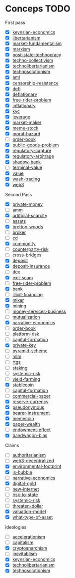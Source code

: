 # Conceps TODO

First pass

- [x] [keynsian-economics](../concepts/ideologies/keynsian-economics.md)
- [x] [libertarianism](../concepts/ideologies/libertarianism.md)
- [x] [market-fundamentalism](../notes/market-fundamentalism.md)
- [x] [marxism](../concepts/ideologies/marxism.md)
- [x] [post-state-technocracy](../concepts/ideologies/post-state-technocracy.md)
- [x] [techno-collectivism](../concepts/ideologies/techno-collectivism.md)
- [x] [technolibertarianism](../concepts/ideologies/technolibertarianism.md)
- [x] [technosolutionism](../concepts/ideologies/technosolutionism.md)
- [x] [aml](../concepts/aml.md)
- [x] [censorship-resistence](../concepts/censorship-resistence.md)
- [x] [defi](../concepts/defi.md)
- [x] [deflationary](../concepts/deflationary.md)
- [x] [free-rider-problem](../concepts/free-rider-problem.md)
- [x] [inflationary](../concepts/inflationary.md)
- [x] [kyc](../concepts/kyc.md)
- [x] [leverage](../concepts/leverage.md)
- [x] [market-maker](../concepts/market-maker.md)
- [x] [meme-stock](../concepts/meme-stock.md)
- [x] [moral-hazard](../concepts/moral-hazard.md)
- [ ] [order-book](../concepts/order-book.md)
- [x] [public-goods-problem](../concepts/public-goods-problem.md)
- [x] [regulatory-capture](../concepts/regulatory-capture.md)
- [x] [regulatory-arbitrage](../concepts/regulatory-arbitrage.md)
- [x] [shadow-bank](../concepts/shadow-bank.md)
- [ ] [terminal-value](../concepts/terminal-value.md)
- [x] [value](../concepts/value.md)
- [x] [wash-trading](../concepts/wash-trading.md)
- [x] [web3](../concepts/web3.md)

Second Pass

- [x] [private-money](../concepts/private-money.md)
- [ ] [amm](../concepts/amm.md)
- [x] [artificial-scarcity](../concepts/artificial-scarcity.md)
- [ ] [assets](../concepts/assets.md)
- [x] [bretton-woods](../concepts/bretton-woods.md)
- [ ] [broker](../concepts/broker.md)
- [ ] [cd](../concepts/cd.md)
- [x] [commodity](../concepts/commodity.md)
- [ ] [counterparty-risk](../concepts/counterparty-risk.md)
- [ ] [cross-bridges](../concepts/cross-bridges.md)
- [x] [deposit](../concepts/deposit.md)
- [x] [deposit-insurance](../concepts/deposit-insurance.md)
- [ ] [dex](../concepts/dex.md)
- [x] [exit-scam](../concepts/exit-scam.md)
- [ ] [free-rider-problem](../concepts/free-rider-problem.md)
- [x] [bank](../concepts/bank.md)
- [ ] [illicit-financing](../concepts/illicit-financing.md)
- [x] [mixer](../concepts/mixer.md)
- [x] [mining](../concepts/mining.md)
- [ ] [money-services-business](../concepts/money-services-business.md)
- [ ] [mutualization](../concepts/mutualization.md)
- [x] [narrative-economics](../concepts/narrative-economics.md)
- [ ] [order-book](../concepts/order-book.md)
- [ ] [platform-risk](../concepts/platform-risk.md)
- [ ] [capital-formation](../concepts/capital-formation.md)
- [x] [private-key](../concepts/private-key.md)
- [ ] [pyramid-scheme](../concepts/pyramid-scheme.md)
- [ ] [mlm](../concepts/mlm.md)
- [ ] [rtgs](../concepts/rtgs.md)
- [ ] [staking](../concepts/staking.md)
- [ ] [systemic-risk](../concepts/systemic-risk.md)
- [ ] [yield-farming](../concepts/yield-farming.md)
- [x] [stablecoin](../concepts/stablecoin.md)
- [ ] [capital-formation](../concepts/capital-formation.md)
- [ ] [commercial-paper](../concepts/commercial-paper.md)
- [x] [reserve-currency](../concepts/reserve-currency.md)
- [x] [pseudonymous](../concepts/pseudonymous.md)
- [x] [bearer-instrument](../concepts/bearer-instrument.md)
- [x] [memecoin](../concepts/memecoin.md)
- [x] [paper-wealth](../concepts/paper-wealth.md)
- [ ] [endowment-effect](../concepts/endowment-effect.md)
- [x] [bandwagon-bias](../concepts/bandwagon-bias.md)

Claims

- [ ] [authoritarianism](../claims/authoritarianism.md)
- [ ] [web3-decentralized](../claims/web3-decentralized.md)
- [x] [environmental-footprint](../claims/environmental-footprint.md)
- [x] [is-bubble](../claims/is-bubble.md)
- [ ] [narrative-economics](../concepts/narrative-economics.md)
- [x] [digital-gold](../claims/digital-gold.md)
- [ ] [new-internet](../claims/new-internet.md)
- [ ] [risk-to-state](../claims/risk-to-state.md)
- [ ] [systemic-risk](../concepts/systemic-risk.md)
- [ ] [threaten-dollar](../claims/threaten-dollar.md)
- [x] [valuation-model](../concepts/valuation-model.md)
- [x] [what-type-of-asset](../claims/what-type-of-asset.md)

Ideologies

- [ ] [accelerationism](../concepts/ideologies/accelerationism.md)
- [ ] [capitalism](../concepts/ideologies/capitalism.md)
- [x] [cryptoanarchism](../concepts/ideologies/cryptoanarchism.md)
- [ ] [inevitablism](../concepts/ideologies/inevitablism.md)
- [x] [keynsian-economics](../concepts/ideologies/keynsian-economics.md)
- [x] [technolibertarianism](../concepts/ideologies/technolibertarianism.md)
- [x] [technosolutionism](../concepts/ideologies/technosolutionism.md)